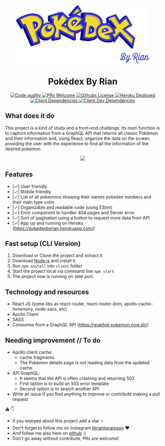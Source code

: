 <p align="center"><a href="https://github.com/RianTavares/pokedex" alt="Pokedex by Rian Logo"><img src="./imgs/logo-pokedex-by-rian.png"></a></p>

<p align="center"><h1 align="center">Pokédex By Rian</h1></p>

<div align="center">
  <a href="https://www.codefactor.io/repository/github/riantavares/pokedex">
    <img alt="Code quality" src="https://www.codefactor.io/repository/github/riantavares/pokedex/badge?s=1e4f37b4ed9946274badab56bd86f902bb9c186a">
  </a>
  <a href="https://egghead.io/courses/how-to-contribute-to-an-open-source-project-on-github">
    <img alt="PRs Welcome" src="https://img.shields.io/badge/PRs-welcome-brightgreen">
  </a>
   <a href="https://img.shields.io/github/license/RianTavares/pokedex?color=blue">
    <img alt="Githubs License" src="https://img.shields.io/github/license/RianTavares/pokedex?color=blue">
  </a>
  <a href="https://heroku-badge.herokuapp.com/?app=pokedexbyrian">
    <img alt="Heroku Deployed" src="https://heroku-badge.herokuapp.com/?app=pokedexbyrian">
  </a>
</div>
<div align="center">
  <a href="https://img.shields.io/david/RianTavares/pokedex?label=client%20dependencies&path=client">
    <img alt="Client Dependencies" src="https://img.shields.io/david/RianTavares/pokedex?label=client%20dependencies&path=client">
  </a>
  <a href="https://img.shields.io/david/dev/RianTavares/pokedex?label=client%20devDependencies&path=client">
    <img alt="Client Dev Dependencies" src="https://img.shields.io/david/dev/RianTavares/pokedex?label=client%20devDependencies&path=client">
  </a>
</div>

## What does it do

This project is a kind of study and a front-end challenge. Its main function is to capture information from a GraphQL API that returns all classic Pokémon and their information and, using React, organize the data on the screen providing the user with the experience to find all the information of the desired pokemon.

<p align="center"><a href="https://github.com/RianTavares/pokedex" alt="exemplo de funcionamento"><img src="./imgs/exemplo.gif"></a></p>

## Features

- [✓] User friendly
- [✓] Mobile friendly
- [✓] List of all pokemons showing their names pokedex numbers and their main type color
- [✓] Organizable and readable code (using ESlint)
- [✓] Error component to handler 404 pages and Server error
- [✓] Sort of pagination using a button to request more data from API
- [✓] App up and running on Heroku (https://pokedexbyrian.herokuapp.com/)



## Fast setup (CLI Version)

1. Download or Clone the project and extract it
2. Download [Node.js](https://nodejs.org/it/) and install it.
3. Run `npm install` into `client` folder
4. Start the project local via command line `npm start`
5. The project now is running on `3000` port. 


## Technology and resources
- React JS (some libs as react-router, react-router-dom, apollo-cache-inmemory, node-sass, etc)
- Apollo Client 
- SASS
- Consumes from a GraphQL API (https://graphql-pokemon.now.sh/)



## Needing improvement  // To do
- Apollo client cache:
  - cache fragments
  - The Pokémon details page is not reading data from the updated cache
- API GraphQL:
  - It seems that the API is often crashing and returning 503
  - First option is to build an 503 error template
  - Second option is to search another API
- Write an issue if you find anything to improve or contribute making a pull request


:warning: :point_down:

- if you enjoyed about this project add a star :star: 
- Don't forget to follow me on Instagram [@riantavareson](https://www.instagram.com/riantavareson/) :heart:
- And follow me also here on [github](https://github.com/RianTavares) :)
- Don't go away without contribute, PRs are welcome!

